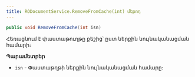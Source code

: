 ```yaml
---
title: RODocumentService.RemoveFromCache(int) մեթոդ
---
```


```c#
public void RemoveFromCache(int isn)
```

Հեռացնում է փաստաթուղթը քեշից՝ ըստ ներքին նույնականացման համարի։

**Պարամետրեր**

* `isn` - Փաստաթղթի ներքին նույնականացման համարը։
